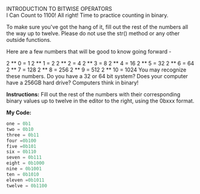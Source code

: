 INTRODUCTION TO BITWISE OPERATORS<br>
I Can Count to 1100!
All right! Time to practice counting in binary.

To make sure you've got the hang of it, fill out the rest of the numbers all the way up to twelve. Please do not use the str() method or any other outside functions.

Here are a few numbers that will be good to know going forward -

2 ** 0 = 1
2 ** 1 = 2
2 ** 2 = 4
2 ** 3 = 8
2 ** 4 = 16
2 ** 5 = 32
2 ** 6 = 64
2 ** 7 = 128
2 ** 8 = 256
2 ** 9 = 512
2 ** 10 = 1024
You may recognize these numbers. Do you have a 32 or 64 bit system? Does your computer have a 256GB hard drive? Computers think in binary!

**Instructions:**
Fill out the rest of the numbers with their corresponding binary values up to twelve in the editor to the right, using the 0bxxx format.

**My Code:**
```python
one = 0b1
two = 0b10
three = 0b11
four =0b100
five =0b101
six = 0b110
seven = 0b111
eight = 0b1000
nine = 0b1001
ten = 0b1010
eleven =0b1011
twelve = 0b1100
```
